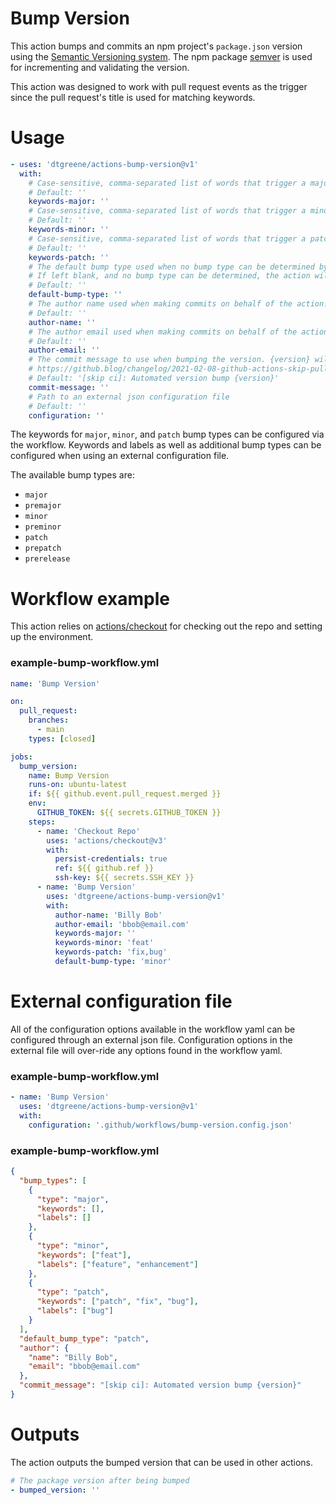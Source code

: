 # Bump Version

This action bumps and commits an npm project's `package.json` version using the [Semantic Versioning system](https://semver.org/). The npm package [semver](https://www.npmjs.com/package/semver) is used for incrementing and validating the version.

This action was designed to work with pull request events as the trigger since the pull request's title is used for matching keywords.

# Usage

<!-- start usage -->
```yaml
- uses: 'dtgreene/actions-bump-version@v1'
  with:
    # Case-sensitive, comma-separated list of words that trigger a major version bump.
    # Default: ''
    keywords-major: ''
    # Case-sensitive, comma-separated list of words that trigger a minor version bump.
    # Default: ''
    keywords-minor: ''
    # Case-sensitive, comma-separated list of words that trigger a patch version bump.
    # Default: ''
    keywords-patch: ''
    # The default bump type used when no bump type can be determined by searching.
    # If left blank, and no bump type can be determined, the action will exit without bumping.
    # Default: ''
    default-bump-type: ''
    # The author name used when making commits on behalf of the action.
    # Default: ''
    author-name: ''
    # The author email used when making commits on behalf of the action.
    # Default: ''
    author-email: ''
    # The commit message to use when bumping the version. {version} will be replaced with the new version.
    # https://github.blog/changelog/2021-02-08-github-actions-skip-pull-request-and-push-workflows-with-skip-ci/
    # Default: '[skip ci]: Automated version bump {version}'
    commit-message: ''
    # Path to an external json configuration file
    # Default: ''
    configuration: ''
```
<!-- end usage -->

The keywords for `major`, `minor`, and `patch` bump types can be configured via the workflow.  Keywords and labels as well as additional bump types can be configured when using an external configuration file.  

The available bump types are:
- `major`
- `premajor`
- `minor`
- `preminor`
- `patch`
- `prepatch`
- `prerelease`

# Workflow example

This action relies on [actions/checkout](https://github.com/actions/checkout/) for checking out the repo and setting up the environment.

### example-bump-workflow.yml

<!-- start workflow1 -->
```yaml
name: 'Bump Version'

on:
  pull_request:
    branches: 
      - main
    types: [closed]

jobs:
  bump_version:
    name: Bump Version
    runs-on: ubuntu-latest
    if: ${{ github.event.pull_request.merged }}
    env: 
      GITHUB_TOKEN: ${{ secrets.GITHUB_TOKEN }}
    steps:
      - name: 'Checkout Repo'
        uses: 'actions/checkout@v3'
        with:
          persist-credentials: true
          ref: ${{ github.ref }}
          ssh-key: ${{ secrets.SSH_KEY }}
      - name: 'Bump Version'
        uses: 'dtgreene/actions-bump-version@v1'
        with:
          author-name: 'Billy Bob'
          author-email: 'bbob@email.com'
          keywords-major: ''
          keywords-minor: 'feat'
          keywords-patch: 'fix,bug'
          default-bump-type: 'minor'
```
<!-- end workflow1 -->

# External configuration file

All of the configuration options available in the workflow yaml can be configured through an external json file.  Configuration options in the external file will over-ride any options found in the workflow yaml.

### example-bump-workflow.yml

<!-- start workflow2 -->
```yaml
- name: 'Bump Version'
  uses: 'dtgreene/actions-bump-version@v1'
  with:
    configuration: '.github/workflows/bump-version.config.json'
```
<!-- end workflow2 -->

### example-bump-workflow.yml

<!-- start config -->
```json
{
  "bump_types": [
    {
      "type": "major",
      "keywords": [],
      "labels": []
    },
    {
      "type": "minor",
      "keywords": ["feat"],
      "labels": ["feature", "enhancement"]
    },
    {
      "type": "patch",
      "keywords": ["patch", "fix", "bug"],
      "labels": ["bug"]
    }
  ],
  "default_bump_type": "patch",
  "author": {
    "name": "Billy Bob",
    "email": "bbob@email.com"
  },
  "commit_message": "[skip ci]: Automated version bump {version}"
}
```
<!-- end config -->

# Outputs
The action outputs the bumped version that can be used in other actions.
<!-- start output -->
```yaml
# The package version after being bumped
- bumped_version: ''
```
<!-- end output -->
